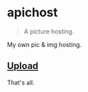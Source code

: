 # apichost

> A picture hosting.

My own pic & img hosting.

## [Upload](https://picx.xpoet.cn/#/upload)

That's all.
